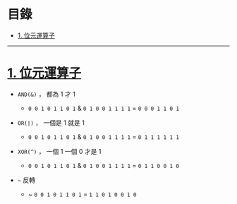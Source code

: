 <h1 id="top">目錄</h1>

- [1. 位元運算子](#s1)

---

# <a id="s1" class="md-title" href="#top">1. 位元運算子</a>

- `AND(&)` ， 都為 1 才 1

  - `0 0 1 0 1 1 0 1` & `0 1 0 0 1 1 1 1` = `0 0 0 1 1 0 1`

- `OR(|)` ， 一個是 1 就是 1

  - `0 0 1 0 1 1 0 1` & `0 1 0 0 1 1 1 1` = `0 1 1 1 1 1 1`

- `XOR(^)` ， 一個 1 一個 0 才是 1

  - `0 0 1 0 1 1 0 1` & `0 1 0 0 1 1 1 1` = `0 1 1 0 0 1 0`

- `~` 反轉

  - ~ `0 0 1 0 1 1 0 1` = `1 1 0 1 0 0 1 0`

